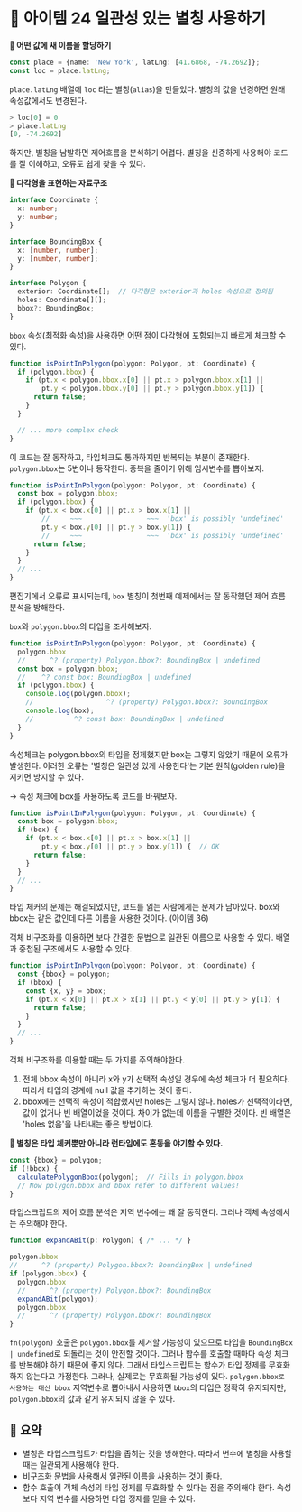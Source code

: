 # 📎 아이템 24 일관성 있는 별칭 사용하기

**🔗 어떤 값에 새 이름을 할당하기**

```typescript
const place = {name: 'New York', latLng: [41.6868, -74.2692]};
const loc = place.latLng;
```

`place.latLng` 배열에 `loc` 라는 별칭(`alias`)을 만들었다. 별칭의 값을 변경하면 원래 속성값에서도 변경된다.

```typescript
> loc[0] = 0
> place.latLng
[0, -74.2692]
```

하지만, 별칭을 남발하면 제어흐름을 분석하기 어렵다. 별칭을 신중하게 사용해야 코드를 잘 이해하고, 오류도 쉽게 찾을 수 있다.

**🔗 다각형을 표현하는 자료구조**

```typescript
interface Coordinate {
  x: number;
  y: number;
}

interface BoundingBox {
  x: [number, number];
  y: [number, number];
}

interface Polygon {
  exterior: Coordinate[];  // 다각형은 exterior과 holes 속성으로 정의됨
  holes: Coordinate[][];
  bbox?: BoundingBox;
}
```

`bbox` 속성(최적화 속성)을 사용하면 어떤 점이 다각형에 포함되는지 빠르게 체크할 수 있다.

```typescript
function isPointInPolygon(polygon: Polygon, pt: Coordinate) {
  if (polygon.bbox) {
    if (pt.x < polygon.bbox.x[0] || pt.x > polygon.bbox.x[1] ||
        pt.y < polygon.bbox.y[0] || pt.y > polygon.bbox.y[1]) {
      return false;
    }
  }

  // ... more complex check
}
```

이 코드는 잘 동작하고, 타입체크도 통과하지만 반복되는 부분이 존재한다. `polygon.bbox`는 5번이나 등작한다. 중복을 줄이기 위해 임시변수를 뽑아보자.

```typescript
function isPointInPolygon(polygon: Polygon, pt: Coordinate) {
  const box = polygon.bbox;
  if (polygon.bbox) {
    if (pt.x < box.x[0] || pt.x > box.x[1] ||
        //     ~~~                ~~~  'box' is possibly 'undefined'
        pt.y < box.y[0] || pt.y > box.y[1]) {
        //     ~~~                ~~~  'box' is possibly 'undefined'
      return false;
    }
  }
  // ...
}
```

편집기에서 오류로 표시되는데, `box` 별칭이 첫번째 예제에서는 잘 동작했던 제어 흐름 분석을 방해한다.

`box`와 `polygon.bbox`의 타입을 조사해보자.

```typescript
function isPointInPolygon(polygon: Polygon, pt: Coordinate) {
  polygon.bbox
  //      ^? (property) Polygon.bbox?: BoundingBox | undefined
  const box = polygon.bbox;
  //    ^? const box: BoundingBox | undefined
  if (polygon.bbox) {
    console.log(polygon.bbox);
    //                  ^? (property) Polygon.bbox?: BoundingBox
    console.log(box);
    //          ^? const box: BoundingBox | undefined
  }
}
```

속성체크는 polygon.bbox의 타입을 정제했지만 box는 그렇지 않았기 때문에 오류가 발생한다. 이러한 오류는 '별칭은 일관성 있게 사용한다'는 기본 원칙(golden rule)을 지키면 방지할 수 있다.

→ 속성 체크에 box를 사용하도록 코드를 바꿔보자.

```typescript
function isPointInPolygon(polygon: Polygon, pt: Coordinate) {
  const box = polygon.bbox;
  if (box) {
    if (pt.x < box.x[0] || pt.x > box.x[1] ||
        pt.y < box.y[0] || pt.y > box.y[1]) {  // OK
      return false;
    }
  }
  // ...
}
```

타입 체커의 문제는 해결되었지만, 코드를 읽는 사람에게는 문제가 남아있다. box와 bbox는 같은 값인데 다른 이름을 사용한 것이다. (아이템 36)

객체 비구조화를 이용하면 보다 간결한 문법으로 일관된 이름으로 사용할 수 있다. 배열과 중첩된 구조에서도 사용할 수 있다.&#x20;

```typescript
function isPointInPolygon(polygon: Polygon, pt: Coordinate) {
  const {bbox} = polygon;
  if (bbox) {
    const {x, y} = bbox;
    if (pt.x < x[0] || pt.x > x[1] || pt.y < y[0] || pt.y > y[1]) {
      return false;
    }
  }
  // ...
}
```

객체 비구조화를 이용할 때는 두 가지를 주의해야한다.

1. 전체 bbox 속성이 아니라 x와 y가 선택적 속성일 경우에 속성 체크가 더 필요하다. 따라서 타입의 경계에 null 값을 추가하는 것이 좋다.
2. bbox에는 선택적 속성이 적합했지만 holes는 그렇지 않다. holes가 선택적이라면, 값이 없거나 빈 배열이었을 것이다. 차이가 없는데 이름을 구별한 것이다. 빈 배열은 'holes 없음'을 나타내는 좋은 방법이다.

**🔗 별칭은 타입 체커뿐만 아니라 런타임에도 혼동을 야기할 수 있다.**

```typescript
const {bbox} = polygon;
if (!bbox) {
  calculatePolygonBbox(polygon);  // Fills in polygon.bbox
  // Now polygon.bbox and bbox refer to different values!
}
```

타입스크립트의 제어 흐름 분석은 지역 변수에는 꽤 잘 동작한다. 그러나 객체 속성에서는 주의해야 한다.

```typescript
function expandABit(p: Polygon) { /* ... */ }

polygon.bbox
//      ^? (property) Polygon.bbox?: BoundingBox | undefined
if (polygon.bbox) {
  polygon.bbox
  //      ^? (property) Polygon.bbox?: BoundingBox
  expandABit(polygon);
  polygon.bbox
  //      ^? (property) Polygon.bbox?: BoundingBox
}
```

`fn(polygon)` 호출은 `polygon.bbox`를 제거할 가능성이 있으므로 타입을 `BoundingBox | undefined`로 되돌리는 것이 안전할 것이다. 그러나 함수를 호출할 때마다 속성 체크를 반복해야 하기 때문에 좋지 않다. 그래서 타입스크립트는 함수가 타입 정제를 무효화하지 않는다고 가정한다. 그러나, 실제로는 무효화될 가능성이 있다. `polygon.bbox로 사용하는 대신 bbox` 지역변수로 뽑아내서 사용하면 `bbox`의 타입은 정확히 유지되지만, `polygon.bbox`의 값과 같게 유지되지 않을 수 있다.

## 📍 요약

* 별칭은 타입스크립트가 타입을 좁히는 것을 방해한다. 따라서 변수에 별칭을 사용할 때는 일관되게 사용해야 한다.
* 비구조화 문법을 사용해서 일관된 이름을 사용하는 것이 좋다.
* 함수 호출이 객체 속성의 타입 정제를 무효화할 수 있다는 점을 주의해야 한다. 속성보다 지역 변수를 사용하면 타입 정제를 믿을 수 있다.
